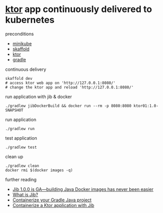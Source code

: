 # [ktor](https://github.com/ktorio/ktor) app continuously delivered to kubernetes  


preconditions
- [minikube](https://kubernetes.io/docs/setup/minikube/)
- [skaffold](https://skaffold.dev/docs/getting-started/#installing-skaffold)
- [ktor](https://ktor.io/)
- [gradle](https://gradle.org/)

continuous delivery
```
skaffold dev
# access ktor web app on 'http://127.0.0.1:8080/'
# change the ktor app and reload 'http://127.0.0.1:8080/' 
```


run application with jib & docker
```
./gradlew jibDockerBuild && docker run --rm -p 8080:8080 ktor01:1.0-SNAPSHOT
```

run application

```
./gradlew run
```

test application

```
./gradlew test
```

clean up
```
./gradlew clean
docker rmi $(docker images -q)
```

further reading
- [Jib 1.0.0 is GA—building Java Docker images has never been easier](https://cloud.google.com/blog/products/application-development/jib-1-0-0-is-ga-building-java-docker-images-has-never-been-easier)
- [What is Jib?](https://github.com/GoogleContainerTools/jib#what-is-jib)
- [Containerize your Gradle Java project](https://github.com/GoogleContainerTools/jib/tree/master/jib-gradle-plugin)
- [Containerize a Ktor application with Jib](https://github.com/GoogleContainerTools/jib/tree/master/examples/ktor)

